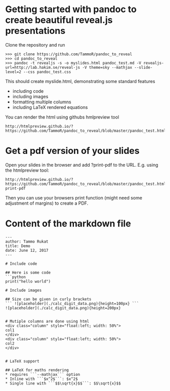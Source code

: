# Getting started with pandoc to create beautiful reveal.js presentations

Clone the repository and run
```
>>> git clone https://github.com/TammoR/pandoc_to_reveal
>>> cd pandoc_to_reveal
>>> pandoc -t revealjs -s -o myslides.html pandoc_test.md -V revealjs-url=http://lab.hakim.se/reveal-js -V theme=sky --mathjax --slide-level=2 --css pandoc_test.css
```

This should create myslide.html, demonstrating some standard features
* including code
* including images
* formatting multiple columns
* including LaTeX rendered equations

You can render the html using githubs hmlpreview tool
```
http://htmlpreview.github.io/?https://github.com/TammoR/pandoc_to_reveal/blob/master/pandoc_test.html
```
# Get a pdf version of your slides
Open your slides in the browser and add ?print-pdf to the URL. E.g. using the htmlpreview tool:
```
http://htmlpreview.github.io/?https://github.com/TammoR/pandoc_to_reveal/blob/master/pandoc_test.html?print-pdf
```
Then you can use your browsers print function (might need some adjustment of margins) to create a PDF.

# Content of the markdown file
```
---
author: Tammo Rukat
title: Demo
date: June 12, 2017
---

# Include code

## Here is some code
```python
print("hello world")

# Include images

## Size can be given in curly brackets
``` ![placeholder](./calc_digit_data.png){height=100px} ```
![placeholder](./calc_digit_data.png){height=200px}


# Mutiple columns are done using html
<div class="column" style="float:left; width: 50%">
col1
</div>
<div class="column" style="float:left; width: 50%">
col2
</div>


# LaTeX support

## LaTeX for maths rendering
* requires ```--mathjax``` option
* Inline with ```$x^2$```: $x^2$
* Single line with ```$$\sqrt{x}$$```: $$\sqrt{x}$$
```
